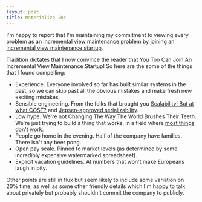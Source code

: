 ```yaml
---
layout: post
title: Materialize Inc
---
```


I'm happy to report that I'm maintaining my commitment to viewing every problem as an incremental view maintenance problem by joining an [incremental view maintenance startup](https://materialize.io/).

Tradition dictates that I now convince the reader that You Too Can Join An Incremental View Maintenance Startup! So here are the some of the things that I found compelling:

* Experience. Everyone involved so far has built similar systems in the past, so we can skip past all the obvious mistakes and make fresh new exciting mistakes.
* Sensible engineering. From the folks that brought you [Scalability! But at what COST?](https://www.usenix.org/system/files/conference/hotos15/hotos15-paper-mcsherry.pdf) and [Jepsen-approved serializability](https://www.cockroachlabs.com/blog/cockroachdb-beta-passes-jepsen-testing/).
* Low hype. We're not Changing The Way The World Brushes Their Teeth. We're just trying to build a thing that works, in a field where [most things don't work](https://jepsen.io/analyses).
* People go home in the evening. Half of the company have families. There isn't any beer pong.
* Open pay scale. Pinned to market levels (as determined by some incredibly expensive watermarked spreadsheet).
* Explicit vacation guidelines. At numbers that won't make Europeans laugh in pity.

Other points are still in flux but seem likely to include some variation on 20% time, as well as some other friendly details which I'm happy to talk about privately but probably shouldn't commit the company to publicly.

